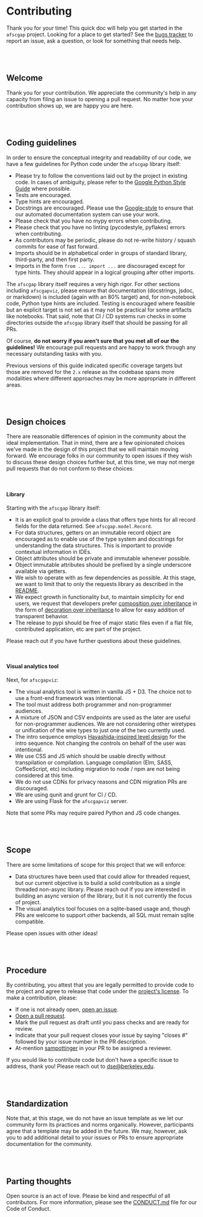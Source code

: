 # Contributing
Thank you for your time! This quick doc will help you get started in the `afscgap` project. Looking for a place to get started? See the [bugs tracker](https://github.com/SchmidtDSE/afscgap/issues) to report an issue, ask a question, or look for something that needs help.

<br>
<br>

## Welcome
Thank you for your contribution. We appreciate the community's help in any capacity from filing an issue to opening a pull request. No matter how your contribution shows up, we are happy you are here.

<br>
<br>

## Coding guidelines
In order to ensure the conceptual integrity and readability of our code, we have a few guidelines for Python code under the `afscgap` library itself:

 - Please try to follow the conventions laid out by the project in existing code. In cases of ambiguity, please refer to the [Google Python Style Guide](https://google.github.io/styleguide/pyguide.html) where possible.
 - Tests are encouraged.
 - Type hints are encouraged.
 - Docstrings are encouraged. Please use the [Google-style](https://sphinxcontrib-napoleon.readthedocs.io/en/latest/example_google.html) to ensure that our automated documentation system can use your work.
 - Please check that you have no mypy errors when contributing.
 - Please check that you have no linting (pycodestyle, pyflakes) errors when contributing.
 - As contributors may be periodic, please do not re-write history / squash commits for ease of fast forward.
 - Imports should be in alphabetical order in groups of standard library, third-party, and then first party.
 - Imports in the form `from ... import ...` are discouraged except for type hints. They should appear in a logical grouping after other imports.

The `afscgap` library itself requires a very high rigor. For other sections including `afscgapviz`, please ensure that documentation (docstrings, jsdoc, or markdown) is included (again with an 80% target) and, for non-notebook code, Python type hints are included. Testing is encouraged where feasible but an explicit target is not set as it may not be practical for some artifacts like notebooks. That said, note that CI / CD systems run checks in some directories outside the `afscgap` library itself that should be passing for all PRs.

Of course, **do not worry if you aren't sure that you met all of our the guidelines!** We encourage pull requests and are happy to work through any necessary outstanding tasks with you.

Previous versions of this guide indicated specific coverage targets but those are removed for the `2.x` release as the codebase spans more modalities where different approaches may be more appropriate in different areas.

<br>
<br>

## Design choices
There are reasonable differences of opinion in the community about the ideal implementation. That in mind, there are a few opinionated choices we've made in the design of this project that we will maintain moving forward. We encourage folks in our community to open issues if they wish to discuss these design choices further but, at this time, we may not merge pull requests that do not conform to these choices.

<br>

#### Library
Starting with the `afscgap` library itself:

 - It is an explicit goal to provide a class that offers type hints for all record fields for the data returned. See `afscgap.model.Record`.
 - For data structures, getters on an immutable record object are encouraged as to enable use of the type system and docstrings for understanding the data structures. This is important to provide contextual information in IDEs.
 - Object attributes should be private and immutable whenever possible.
 - Object immutable attributes should be prefixed by a single underscore available via getters.
 - We wish to operate with as few dependencies as possible. At this stage, we want to limit that to only the requests library as described in the [README](https://github.com/SchmidtDSE/afscgap/blob/main/README.md).
 - We expect growth in functionality but, to maintain simplicity for end users, we request that developers prefer [composition over inheritance](https://betterprogramming.pub/prefer-composition-over-inheritance-1602d5149ea1) in the form of [decoration over inheritance](https://dzone.com/articles/is-inheritance-dead) to allow for easy addition of transparent behavior.
 - The release to pypi should be free of major static files even if a flat file, contributed application, etc are part of the project.

Please reach out if you have further questions about these guidelines.

<br>

#### Visual analytics tool
Next, for `afscgapviz`:

 - The visual analytics tool is written in vanilla JS + D3. The choice not to use a front-end framework was intentional.
 - The tool must address both programmer and non-programmer audiences.
 - A mixture of JSON and CSV endpoints are used as the later are useful for non-programmer audiences. We are not considering other wiretypes or unification of the wire types to just one of the two currently used.
 - The intro sequence employs [Hayashida-inspired level design](https://www.youtube.com/watch?v=dBmIkEvEBtA) for the intro sequence. Not changing the controls on behalf of the user was intentional.
 - We use CSS and JS which should be usable directly without transpilation or compilation. Language compilation (Elm, SASS, CoffeeScript, etc) including migration to node / npm are not being considered at this time.
 - We do not use CDNs for privacy reasons and CDN migration PRs are discouraged.
 - We are using qunit and grunt for CI / CD.
 - We are using Flask for the `afscgapviz` server.

Note that some PRs may require paired Python and JS code changes.

<br>
<br>

## Scope
There are some limitations of scope for this project that we will enforce:

 - Data structures have been used that could allow for threaded request, but our current objective is to build a solid contribution as a single threaded non-async library. Please reach out if you are interested in building an async version of the library, but it is not currently the focus of project.
 - The visual analytics tool focuses on a sqlite-based usage and, though PRs are welcome to support other backends, all SQL must remain sqlite compatible.

Please open issues with other ideas!

<br>
<br>

## Procedure
By contributing, you attest that you are legally permitted to provide code to the project and agree to release that code under the [project's license](https://github.com/SchmidtDSE/afscgap/blob/main/LICENSE.md). To make a contribution, please:

 - If one is not already open, [open an issue](https://github.com/SchmidtDSE/afscgap/issues).
 - [Open a pull request](https://github.com/SchmidtDSE/afscgap/pulls).
 - Mark the pull request as draft until you pass checks and are ready for review.
 - Indicate that your pull request closes your issue by saying "closes #" followed by your issue number in the PR description.
 - At-mention [sampottinger](https://github.com/sampottinger) in your PR to be assigned a reviewer.

If you would like to contribute code but don't have a specific issue to address, thank you! Please reach out to dse@berkeley.edu.

<br>
<br>

## Standardization
Note that, at this stage, we do not have an issue template as we let our community form its practices and norms organically. However, participants agree that a template may be added in the future. We may, however, ask you to add additional detail to your issues or PRs to ensure appropriate documentation for the community.

<br>
<br>

## Parting thoughts
Open source is an act of love. Please be kind and respectful of all contributors. For more information, please see the [CONDUCT.md](https://github.com/SchmidtDSE/afscgap/blob/main/CONDUCT.md) file for our Code of Conduct.
